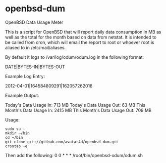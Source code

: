 openbsd-dum
===========
OpenBSD Data Usage Meter

This is a script for OpenBSD that will report daily data consumption in MB as well as the total for the month based on data from netstat. It is intended to be called from cron, which will email the report to root or whoever root is aliased to in /etc/mail/aliases. 


By default it logs to /var/log/odum/odum.log in the following format:

DATE|BYTES-IN|BYTES-OUT


Example Log Entry:

2012-04-01|164584809291|162057262018


Example Output:

Today's Data Usage In: 713  MB
Today's Data Usage Out: 63 MB
This Month's Data Usage In: 2415 MB
This Month's Data Usage Out: 709 MB


Usage:

	sudo su -
	mkdir ~/bin
	cd ~/bin
	git clone git://github.com/avatar4d/openbsd-dum.git
	crontab -e


Then add the following:
	0       0       *       *       *       /root/bin/openbsd-odum/odum.sh



